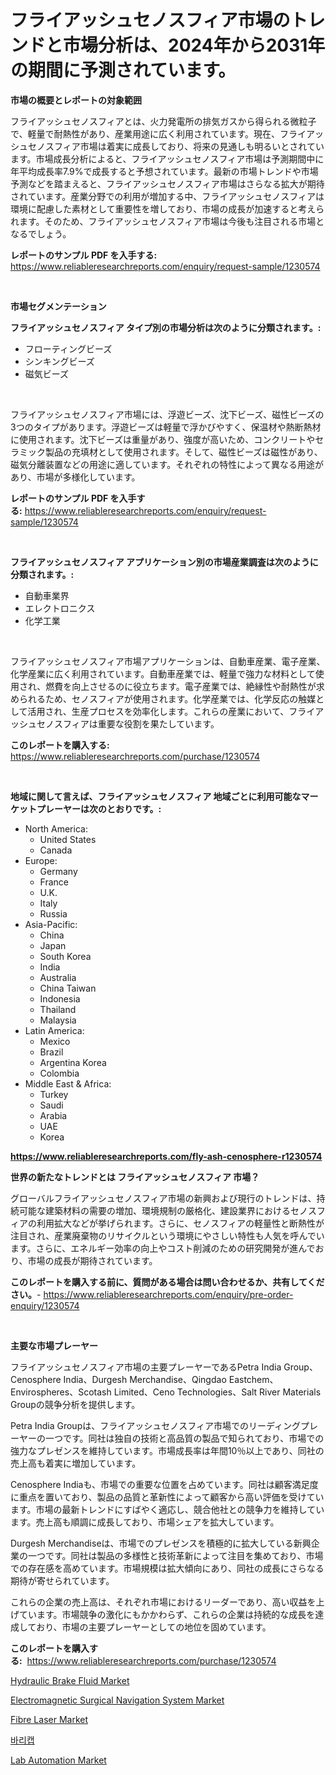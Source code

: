 <p><h1>フライアッシュセノスフィア市場のトレンドと市場分析は、2024年から2031年の期間に予測されています。</h1></p><p><strong>市場の概要とレポートの対象範囲</strong></p>
<p><p>フライアッシュセノスフィアとは、火力発電所の排気ガスから得られる微粒子で、軽量で耐熱性があり、産業用途に広く利用されています。現在、フライアッシュセノスフィア市場は着実に成長しており、将来の見通しも明るいとされています。市場成長分析によると、フライアッシュセノスフィア市場は予測期間中に年平均成長率7.9%で成長すると予想されています。最新の市場トレンドや市場予測などを踏まえると、フライアッシュセノスフィア市場はさらなる拡大が期待されています。産業分野での利用が増加する中、フライアッシュセノスフィアは環境に配慮した素材として重要性を増しており、市場の成長が加速すると考えられます。そのため、フライアッシュセノスフィア市場は今後も注目される市場となるでしょう。</p></p>
<p><strong>レポートのサンプル PDF を入手する:</strong> <a href="https://www.reliableresearchreports.com/enquiry/request-sample/1230574">https://www.reliableresearchreports.com/enquiry/request-sample/1230574</a></p>
<p>&nbsp;</p>
<p><strong>市場セグメンテーション</strong></p>
<p><strong>フライアッシュセノスフィア タイプ別の市場分析は次のように分類されます。:</strong></p>
<p><ul><li>フローティングビーズ</li><li>シンキングビーズ</li><li>磁気ビーズ</li></ul></p>
<p>&nbsp;</p>
<p><p>フライアッシュセノスフィア市場には、浮遊ビーズ、沈下ビーズ、磁性ビーズの3つのタイプがあります。浮遊ビーズは軽量で浮かびやすく、保温材や熱断熱材に使用されます。沈下ビーズは重量があり、強度が高いため、コンクリートやセラミック製品の充填材として使用されます。そして、磁性ビーズは磁性があり、磁気分離装置などの用途に適しています。それぞれの特性によって異なる用途があり、市場が多様化しています。</p></p>
<p><strong>レポートのサンプル PDF を入手する:</strong>&nbsp;<a href="https://www.reliableresearchreports.com/enquiry/request-sample/1230574">https://www.reliableresearchreports.com/enquiry/request-sample/1230574</a></p>
<p>&nbsp;</p>
<p><strong> フライアッシュセノスフィア アプリケーション別の市場産業調査は次のように分類されます。:</strong></p>
<p><ul><li>自動車業界</li><li>エレクトロニクス</li><li>化学工業</li></ul></p>
<p>&nbsp;</p>
<p><p>フライアッシュセノスフィア市場アプリケーションは、自動車産業、電子産業、化学産業に広く利用されています。自動車産業では、軽量で強力な材料として使用され、燃費を向上させるのに役立ちます。電子産業では、絶縁性や耐熱性が求められるため、セノスフィアが使用されます。化学産業では、化学反応の触媒として活用され、生産プロセスを効率化します。これらの産業において、フライアッシュセノスフィアは重要な役割を果たしています。</p></p>
<p><strong>このレポートを購入する:</strong>&nbsp; <a href="https://www.reliableresearchreports.com/purchase/1230574">https://www.reliableresearchreports.com/purchase/1230574</a></p>
<p>&nbsp;</p>
<p><strong>地域に関して言えば、フライアッシュセノスフィア 地域ごとに利用可能なマーケットプレーヤーは次のとおりです。:</strong></p>
<p><ul>
    <li>
        North America:
        <ul>
            <li>United States</li>
            <li>Canada</li>
        </ul>
    </li>
    <li>
        Europe:
        <ul>
            <li>Germany</li>
            <li>France</li>
            <li>U.K.</li>
            <li>Italy</li>
            <li>Russia</li>
        </ul>
    </li>
    <li>
        Asia-Pacific:
        <ul>
            <li>China</li>
            <li>Japan</li>
            <li>South Korea</li>
            <li>India</li>
            <li>Australia</li>
            <li>China Taiwan</li>
            <li>Indonesia</li>
            <li>Thailand</li>
            <li>Malaysia</li>
        </ul>
    </li>
    <li>
        Latin America:
        <ul>
            <li>Mexico</li>
            <li>Brazil</li>
            <li>Argentina Korea</li>
            <li>Colombia</li>
        </ul>
    </li>
    <li>
        Middle East & Africa:
        <ul>
            <li>Turkey</li>
            <li>Saudi</li>
            <li>Arabia</li>
            <li>UAE</li>
            <li>Korea</li>
        </ul>
    </li>
    </ul></p>
<p><strong><a href="https://www.reliableresearchreports.com/fly-ash-cenosphere-r1230574">https://www.reliableresearchreports.com/fly-ash-cenosphere-r1230574</a></strong>&nbsp;</p>
<p><strong>世界の新たなトレンドとは フライアッシュセノスフィア 市場？</strong></p>
<p><p>グローバルフライアッシュセノスフィア市場の新興および現行のトレンドは、持続可能な建築材料の需要の増加、環境規制の厳格化、建設業界におけるセノスフィアの利用拡大などが挙げられます。さらに、セノスフィアの軽量性と断熱性が注目され、産業廃棄物のリサイクルという環境にやさしい特性も人気を呼んでいます。さらに、エネルギー効率の向上やコスト削減のための研究開発が進んでおり、市場の成長が期待されています。</p></p>
<p><strong>このレポートを購入する前に、質問がある場合は問い合わせるか、共有してください。</strong>- <a href="https://www.reliableresearchreports.com/enquiry/pre-order-enquiry/1230574">https://www.reliableresearchreports.com/enquiry/pre-order-enquiry/1230574</a></p>
<p>&nbsp;</p>
<p><strong>主要な市場プレーヤー</strong></p>
<p><p>フライアッシュセノスフィア市場の主要プレーヤーであるPetra India Group、Cenosphere India、Durgesh Merchandise、Qingdao Eastchem、Envirospheres、Scotash Limited、Ceno Technologies、Salt River Materials Groupの競争分析を提供します。</p><p>Petra India Groupは、フライアッシュセノスフィア市場でのリーディングプレーヤーの一つです。同社は独自の技術と高品質の製品で知られており、市場での強力なプレゼンスを維持しています。市場成長率は年間10％以上であり、同社の売上高も着実に増加しています。</p><p>Cenosphere Indiaも、市場での重要な位置を占めています。同社は顧客満足度に重点を置いており、製品の品質と革新性によって顧客から高い評価を受けています。市場の最新トレンドにすばやく適応し、競合他社との競争力を維持しています。売上高も順調に成長しており、市場シェアを拡大しています。</p><p>Durgesh Merchandiseは、市場でのプレゼンスを積極的に拡大している新興企業の一つです。同社は製品の多様性と技術革新によって注目を集めており、市場での存在感を高めています。市場規模は拡大傾向にあり、同社の成長にさらなる期待が寄せられています。</p><p>これらの企業の売上高は、それぞれ市場におけるリーダーであり、高い収益を上げています。市場競争の激化にもかかわらず、これらの企業は持続的な成長を達成しており、市場の主要プレーヤーとしての地位を固めています。</p></p>
<p><strong>このレポートを購入する:</strong>&nbsp;&nbsp;<a href="https://www.reliableresearchreports.com/purchase/1230574">https://www.reliableresearchreports.com/purchase/1230574</a></p>
<p><p><a href="https://issuu.com/reportprime-2/docs/hydraulic-brake-fluid-market-size-2030.pptx">Hydraulic Brake Fluid Market</a></p><p><a href="https://valiant-lunge-8fe.notion.site/Electromagnetic-Surgical-Navigation-System-Market-Share-Evolution-and-Market-Growth-Trends-2024-20-b101bc3df0af42ecb0cb5317435018ae">Electromagnetic Surgical Navigation System Market</a></p><p><a href="https://view.publitas.com/reportprime-1/fibre-laser-market-competitive-analysis-market-trends-and-forecast-to-2031/">Fibre Laser Market</a></p><p><a href="https://github.com/akzkkws047661437/Market-Research-Report-List-1/blob/main/305056528734.md">바리캡</a></p><p><a href="https://www.linkedin.com/pulse/lab-automation-market-analysis-its-cagr-segmentation-global-industry-lrcwf?trackingId=NJrnZJVuV%2F0cubxQIBdTqA%3D%3D">Lab Automation Market</a></p></p>